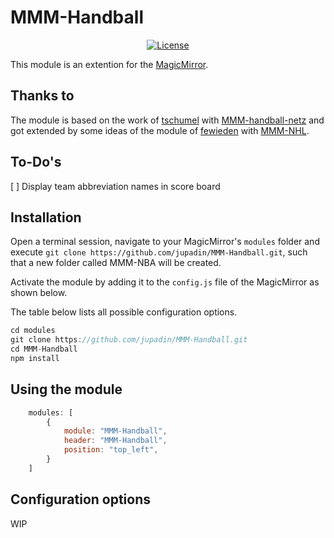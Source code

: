 # MMM-Handball

<p style="text-align: center">
    <a href="https://choosealicense.com/licenses/mit"><img src="https://img.shields.io/badge/license-MIT-blue.svg" alt="License"></a>
</p>

This module is an extention for the [MagicMirror](https://github.com/MichMich/MagicMirror).

## Thanks to
The module is based on the work of [tschumel](https://github.com/tschumel) with [MMM-handball-netz](https://github.com/tschumel/MMM-handball-netz) and got extended by some ideas of the module of [fewieden](https://github.com/fewieden) with [MMM-NHL](https://github.com/fewieden/MMM-NHL).

## To-Do's
[ ] Display team abbreviation names in score board

## Installation

Open a terminal session, navigate to your MagicMirror's `modules` folder and execute `git clone https://github.com/jupadin/MMM-Handball.git`, such that a new folder called MMM-NBA will be created.

Activate the module by adding it to the `config.js` file of the MagicMirror as shown below.

The table below lists all possible configuration options.

````javascript
cd modules
git clone https://github.com/jupadin/MMM-Handball.git
cd MMM-Handball
npm install
````

## Using the module
````javascript
    modules: [
        {
            module: "MMM-Handball",
            header: "MMM-Handball",
            position: "top_left",
        }
    ]
````

## Configuration options
WIP